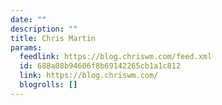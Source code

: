 ```yaml
---
date: ""
description: ""
title: Chris Martin
params:
  feedlink: https://blog.chriswm.com/feed.xml
  id: 688a08b94606f8b69142265cb1a1c812
  link: https://blog.chriswm.com/
  blogrolls: []
---
```

